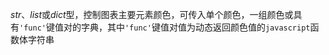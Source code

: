 *str*、*list*或*dict*型，控制图表主要元素颜色，可传入单个颜色，一组颜色或具有`'func'`键值对的字典，其中`'func'`键值对值为动态返回颜色值的`javascript`函数体字符串

